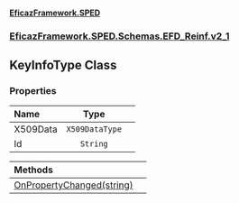 #### [EficazFramework.SPED](EficazFrameworkSPED.md 'EficazFramework SPED')
### [EficazFramework.SPED.Schemas.EFD_Reinf.v2_1](EficazFramework.SPED.Schemas.EFD_Reinf.v2_1.md 'EficazFramework.SPED.Schemas.EFD_Reinf.v2_1')

## KeyInfoType Class
### Properties

| Name | Type | |
| :--- | :---: | :--- |
| X509Data | `X509DataType` |  |
| Id | `String` |  |

| Methods | |
| :--- | :--- |
| [OnPropertyChanged(string)](EficazFramework.SPED.Schemas.EFD_Reinf.v2_1/KeyInfoType/OnPropertyChanged(string).md 'EficazFramework.SPED.Schemas.EFD_Reinf.v2_1.KeyInfoType.OnPropertyChanged(string)') | |
